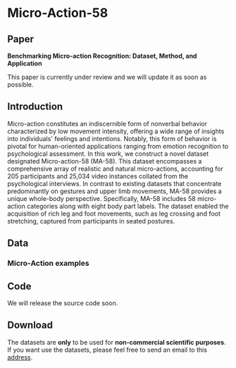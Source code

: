 # Micro-Action-58

## Paper
**Benchmarking Micro-action Recognition: Dataset, Method, and Application**

This paper is currently under review and we will update it as soon as possible.

## Introduction
Micro-action constitutes an indiscernible form of nonverbal behavior characterized by low movement intensity, offering a wide range of insights into individuals' feelings and intentions. Notably, this form of behavior is pivotal for human-oriented applications ranging from emotion recognition to psychological assessment. In this work, we construct a novel dataset designated Micro-action-58 (MA-58). This dataset encompasses a comprehensive array of realistic and natural micro-actions, accounting for 205 participants and 25,034 video instances collated from the psychological interviews. In contrast to existing datasets that concentrate predominantly on gestures and upper limb movements, MA-58 provides a unique whole-body perspective. Specifically, MA-58 includes 58 micro-action categories along with eight body part labels. The dataset enabled the acquisition of rich leg and foot movements, such as leg crossing and foot stretching, captured from participants in seated postures. 

## Data

### Micro-Action examples


## Code
We will release the source code soon. 

## Download 
The datasets are **only** to be used for **non-commercial scientific purposes**. If you want use the datasets, please feel free to send an email to this [address](guodan@hfut.edu.cn). 
